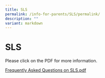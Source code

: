 ```yaml
---
title: SLS
permalink: /info-for-parents/SLS/permalink/
description: ""
variant: markdown
---
```

SLS
===

Please click on the PDF for more information.

[Frequently Asked Questions on SLS.pdf](/files/Annex%20B%20-%20Frequently%20Asked%20Questions%20on%20SLS.pdf)